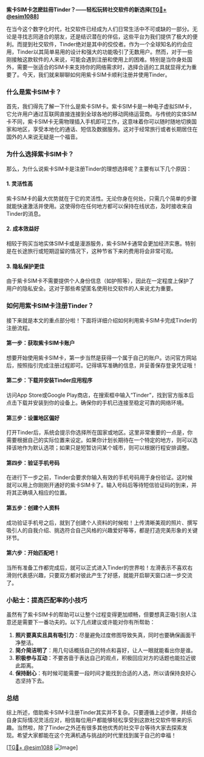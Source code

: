 **紫卡SIM卡怎麽註冊Tinder？——轻松玩转社交软件的新选择[[TG💪+ @esim1088](https://t.me/s/esim1088)]**

在当今这个数字化时代，社交软件已经成为人们日常生活中不可或缺的一部分。无论是寻找志同道合的朋友，还是结识潜在的伴侣，这些平台为我们提供了极大的便利。而提到社交软件，Tinder绝对是其中的佼佼者。作为一个全球知名的约会应用，Tinder以其简单易用的设计和强大的功能吸引了无数用户。然而，对于一些刚接触这款软件的人来说，可能会遇到注册和使用上的困难。特别是当你身处国外，需要一张适合的SIM卡来支持你的网络需求时，选择合适的工具就显得尤为重要了。今天，我们就来聊聊如何用紫卡SIM卡顺利注册并使用Tinder。

### 什么是紫卡SIM卡？

首先，我们得先了解一下什么是紫卡SIM卡。紫卡SIM卡是一种电子虚拟SIM卡，它允许用户通过互联网直接连接到全球各地的移动网络运营商。与传统的实体SIM卡不同，紫卡SIM卡无需物理插入手机即可工作，这意味着你可以随时随地切换国家和地区，享受本地化的通话、短信及数据服务。这对于经常旅行或者长期居住在国外的人来说无疑是一个福音。

### 为什么选择紫卡SIM卡？

那么，为什么说紫卡SIM卡是注册Tinder的理想选择呢？主要有以下几个原因：

#### 1. 灵活性高

紫卡SIM卡的最大优势就在于它的灵活性。无论你身在何处，只需几个简单的步骤就能快速激活并使用。这使得你在任何地方都可以保持在线状态，及时接收来自Tinder的消息。

#### 2. 成本效益好

相较于购买当地实体SIM卡或是漫游服务，紫卡SIM卡通常会更加经济实惠。特别是在长途旅行或短期逗留的情况下，这种节省下来的费用将会非常可观。

#### 3. 隐私保护更佳

由于紫卡SIM卡不需要提供个人身份信息（如护照等），因此在一定程度上保护了用户的隐私安全。这对于那些希望匿名使用社交软件的人来说尤为重要。

### 如何用紫卡SIM卡注册Tinder？

接下来就是本文的重点部分啦！下面将详细介绍如何利用紫卡SIM卡完成Tinder的注册流程。

#### 第一步：获取紫卡SIM卡账户

想要开始使用紫卡SIM卡，第一步当然是获得一个属于自己的账户。访问官方网站后，按照指引完成注册过程即可。记得填写准确的信息，并妥善保存登录凭证哦！

#### 第二步：下载并安装Tinder应用程序

访问App Store或Google Play商店，在搜索框中输入“Tinder”，找到官方版本后点击下载并安装到你的设备上。确保你的手机已连接至稳定可靠的网络环境。

#### 第三步：设置地区偏好

打开Tinder后，系统会提示你选择所在国家或地区。这里非常重要的一点是，你需要根据自己的实际位置来设定。如果你计划长期待在一个特定的地方，则可以选择该地作为默认选项；如果只是短暂访问某个城市，则可以根据行程安排调整。

#### 第四步：验证手机号码

在进行下一步之前，Tinder会要求你输入有效的手机号码用于身份验证。这时候就可以用上你刚刚开通好的紫卡SIM卡了。输入号码后等待短信验证码的到来，并将其正确填入相应的位置。

#### 第五步：创建个人资料

成功验证手机号之后，就到了创建个人资料的时候啦！上传清晰美观的照片、撰写吸引人的自我介绍、挑选符合自己风格的兴趣爱好等等，都是打造完美形象的关键环节。

#### 第六步：开始匹配吧！

当所有准备工作都完成后，就可以正式进入Tinder的世界啦！左滑表示不喜欢右滑则代表感兴趣，只要双方都对彼此产生了好感，就能开启聊天窗口进一步交流了。

### 小贴士：提高匹配率的小技巧

虽然有了紫卡SIM卡的帮助可以让整个过程变得更加顺畅，但要想真正吸引别人注意还是需要下一番功夫的。以下几点建议或许能对你有所帮助：

1. **照片要真实且具有吸引力**：尽量避免过度修图导致失真，同时也要确保画面干净整洁。
2. **简介简洁明了**：用几句话概括自己的特点和喜好，让人一眼就能看出你是谁。
3. **积极参与互动**：不要吝啬于表达自己的观点，积极回应对方的话题也能拉近彼此距离。
4. **保持耐心**：有时候可能需要一段时间才能找到合适的人选，所以请保持良好心态坚持下去。

### 总结

综上所述，借助紫卡SIM卡注册Tinder其实并不复杂。只要遵循上述步骤，并结合自身实际情况灵活应对，相信每位用户都能够轻松享受到这款社交软件带来的乐趣。当然啦，除了Tinder之外还有很多其他优秀的社交平台等待大家去探索发现。希望大家都能在这个充满机遇与挑战的时代里找到属于自己的幸福！

[[TG💪+ @esim1088](https://t.me/s/esim1088) ![Image](https://i.postimg.cc/4NQfJmqS/Snipaste-2025-05-13-00-14-12.png)]